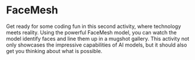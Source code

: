 # FaceMesh
Get ready for some coding fun in this second activity, where technology meets reality. Using the powerful FaceMesh model, you can watch the model identify faces and line them up in a mugshot gallery. This activity not only showcases the impressive capabilities of AI models, but it should also get you thinking about what is possible.

